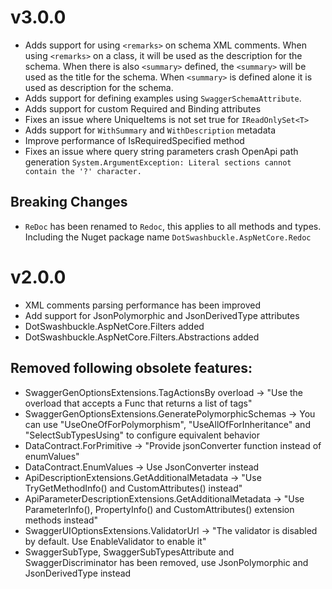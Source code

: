 # v3.0.0
- Adds support for using `<remarks>` on schema XML comments.
When using `<remarks>` on a class, it will be used as the description for the schema.
When there is also `<summary>` defined, the `<summary>` will be used as the title for the schema.
When `<summary>` is defined alone it is used as description for the schema.
- Adds support for defining examples using `SwaggerSchemaAttribute`.
- Adds support for custom Required and Binding attributes
- Fixes an issue where UniqueItems is not set true for `IReadOnlySet<T>` 
- Adds support for `WithSummary` and `WithDescription` metadata
- Improve performance of IsRequiredSpecified method
- Fixes an issue where query string parameters crash OpenApi path generation `System.ArgumentException: Literal sections cannot contain the '?' character.`

## Breaking Changes
- `ReDoc` has been renamed to `Redoc`, this applies to all methods and types. Including the Nuget package name `DotSwashbuckle.AspNetCore.Redoc`

# v2.0.0

- XML comments parsing performance has been improved
- Add support for JsonPolymorphic and JsonDerivedType attributes
- DotSwashbuckle.AspNetCore.Filters added
- DotSwashbuckle.AspNetCore.Filters.Abstractions added

## Removed following obsolete features:

- SwaggerGenOptionsExtensions.TagActionsBy overload -> "Use the overload that accepts a Func that returns a list of tags"
- SwaggerGenOptionsExtensions.GeneratePolymorphicSchemas -> You can use \"UseOneOfForPolymorphism\", \"UseAllOfForInheritance\" and \"SelectSubTypesUsing\" to configure equivalent behavior
- DataContract.ForPrimitive -> "Provide jsonConverter function instead of enumValues"
- DataContract.EnumValues -> Use JsonConverter instead
- ApiDescriptionExtensions.GetAdditionalMetadata -> "Use TryGetMethodInfo() and CustomAttributes() instead"
- ApiParameterDescriptionExtensions.GetAdditionalMetadata -> "Use ParameterInfo(), PropertyInfo() and CustomAttributes() extension methods instead"
- SwaggerUIOptionsExtensions.ValidatorUrl -> "The validator is disabled by default. Use EnableValidator to enable it"
- SwaggerSubType, SwaggerSubTypesAttribute and SwaggerDiscriminator has been removed, use JsonPolymorphic and JsonDerivedType instead
